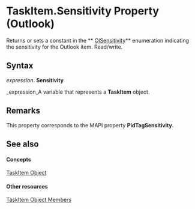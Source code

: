 
# TaskItem.Sensitivity Property (Outlook)

Returns or sets a constant in the  ** [OlSensitivity](611d23ca-40ee-17e9-2560-99c5508f6e29.md)** enumeration indicating the sensitivity for the Outlook item. Read/write.


## Syntax

 _expression_. **Sensitivity**

 _expression_A variable that represents a  **TaskItem** object.


## Remarks

This property corresponds to the MAPI property  **PidTagSensitivity**. 


## See also


#### Concepts


 [TaskItem Object](5df8cfa5-5460-a5a1-a130-ba5bca1a0091.md)
#### Other resources


 [TaskItem Object Members](97234a76-2fc5-bbe4-2e14-25ae18694fc9.md)
